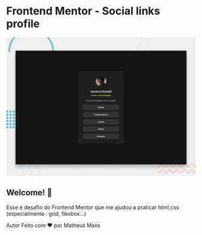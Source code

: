 # Frontend Mentor - Social links profile

![Design preview for the Social links profile coding challenge](./preview.jpg)

## Welcome! 👋

Esse é desafio do Frontend Mentor que me ajudou a praticar html,css (especialmente : grid, flexbox...) 

Autor
Feito com ❤️ por Matheus Maxs

